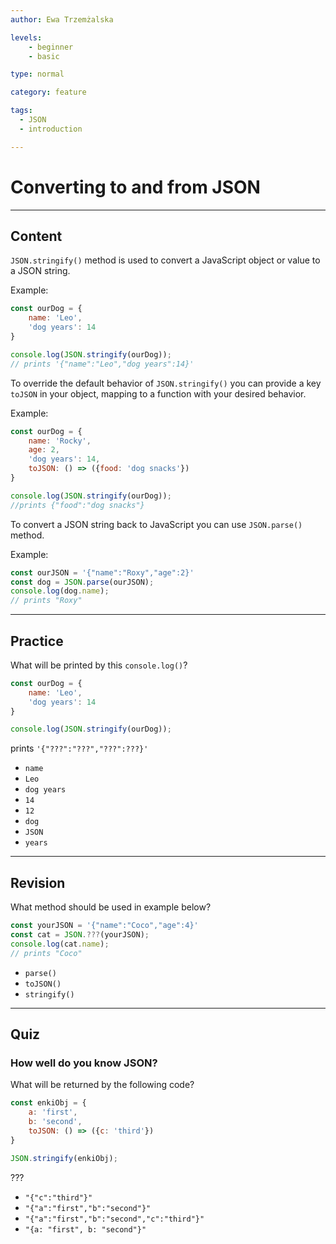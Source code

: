 ```yaml
---
author: Ewa Trzemżalska

levels:
    - beginner
    - basic

type: normal

category: feature

tags:
  - JSON
  - introduction

---
```

# Converting to and from JSON

---
## Content

`JSON.stringify()` method is used to convert a JavaScript object or value to a JSON string. 

Example:

```javascript
const ourDog = {
    name: 'Leo',
    'dog years': 14
}

console.log(JSON.stringify(ourDog));
// prints '{"name":"Leo","dog years":14}'
```


To override the default behavior of `JSON.stringify()` you can provide a key `toJSON` in your object, mapping to a function with your desired behavior.

Example:

```javascript
const ourDog = {
    name: 'Rocky',
    age: 2,
    'dog years': 14,
    toJSON: () => ({food: 'dog snacks'})
}

console.log(JSON.stringify(ourDog));
//prints {"food":"dog snacks"}
```

To convert a JSON string back to JavaScript you can use `JSON.parse()` method.

Example:

```javascript
const ourJSON = '{"name":"Roxy","age":2}'
const dog = JSON.parse(ourJSON);
console.log(dog.name);
// prints "Roxy"
```
---
## Practice

What will be printed by this `console.log()`?

```javascript
const ourDog = {
    name: 'Leo',
    'dog years': 14
}

console.log(JSON.stringify(ourDog));
```

prints `'{"???":"???","???":???}'`

* `name`
* `Leo`
* `dog years`
* `14`
* `12`
* `dog`
* `JSON`
* `years`

---
## Revision

What method should be used in example below?

```javascript
const yourJSON = '{"name":"Coco","age":4}'
const cat = JSON.???(yourJSON);
console.log(cat.name);
// prints "Coco"
```

* `parse()`
* `toJSON()`
* `stringify()`

---
## Quiz

### How well do you know JSON?

What will be returned by the following code?

```javascript
const enkiObj = {
    a: 'first',
    b: 'second',
    toJSON: () => ({c: 'third'})
}

JSON.stringify(enkiObj);
```

???

* `"{"c":"third"}"`
* `"{"a":"first","b":"second"}"`
* `"{"a":"first","b":"second","c":"third"}"`
* `"{a: "first", b: "second"}"`
